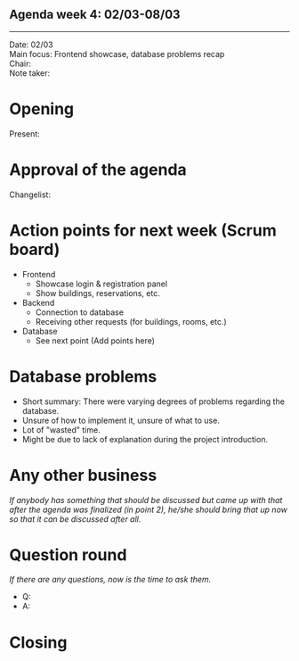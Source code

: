 ## Agenda week 4: 02/03-08/03

---

Date:           02/03\
Main focus:     Frontend showcase, database problems recap\
Chair:          \
Note taker:     



# Opening
Present: 
<!--
- Sophie
- Thomas
- Dimitar
- Nikolay
- Ayhem
- Mylene
- Justin
-->
# Approval of the agenda

Changelist:

# Action points for next week (Scrum board)

- Frontend
    - Showcase login & registration panel
    - Show buildings, reservations, etc.
- Backend
    - Connection to database
    - Receiving other requests (for buildings, rooms, etc.)
- Database
    - See next point (Add points here)
# Database problems

- Short summary: There were varying degrees of problems regarding the database.
- Unsure of how to implement it, unsure of what to use.
- Lot of "wasted" time.
- Might be due to lack of explanation during the project introduction.
# Any other business
*If anybody has something that should be discussed but came up with that after the agenda was finalized (in point 2), he/she should bring that up now so that it can be discussed after all.*


# Question round
*If there are any questions, now is the time to ask them.*

- Q:
- A:


# Closing

